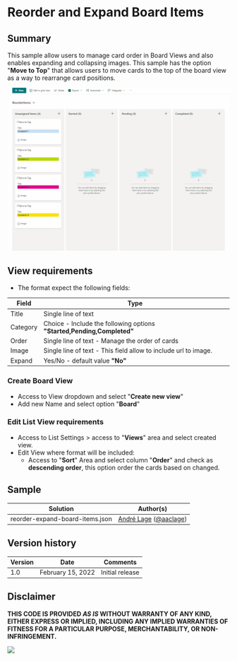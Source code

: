 # Reorder and Expand Board Items

## Summary
This sample allow users to manage card order in Board Views and also enables expanding and collapsing images. This sample has the option "**Move to Top**" that allows users to move cards to the top of the board view as a way to rearrange card positions.

![screenshot of the sample](./assets/screenshot.gif)

## View requirements
- The format expect the following fields:

Field |Type
--------|---------
Title | Single line of text 
Category | Choice - Include the following options **"Started,Pending,Completed"**
Order | Single line of text   - Manage the order of cards
Image | Single line of text   - This field allow to include url to image.
Expand | Yes/No - default value **"No"**

### Create Board View

- Access to View dropdown and select "**Create new view**"
- Add new Name and select option "**Board**"

### Edit List View requirements

- Access to List Settings > access to "**Views**" area and select created view.
- Edit View where format will be included:
   - Access to "**Sort**" Area and select column "**Order**" and check as **descending order**, this option order the cards based on changed.


## Sample

Solution|Author(s)
--------|---------
reorder-expand-board-items.json | [André Lage](https://github.com/aaclage) ([@aaclage](https://twitter.com/aaclage))

## Version history

Version|Date|Comments
-------|----|--------
1.0|February 15, 2022|Initial release


## Disclaimer
**THIS CODE IS PROVIDED *AS IS* WITHOUT WARRANTY OF ANY KIND, EITHER EXPRESS OR IMPLIED, INCLUDING ANY IMPLIED WARRANTIES OF FITNESS FOR A PARTICULAR PURPOSE, MERCHANTABILITY, OR NON-INFRINGEMENT.**

<img src="https://pnptelemetry.azurewebsites.net/list-formatting/view-samples/reorder-expand-board-items" />
